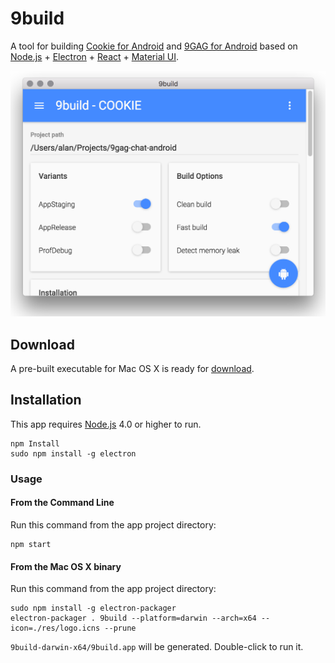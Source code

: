 # 9build

A tool for building [Cookie for Android](https://github.com//9gag/9gag-chat-android) and [9GAG for Android](https://github.com//9gag/9gag-android) based on [Node.js](https://nodejs.org/) + [Electron](http://electron.atom.io/) + [React](https://facebook.github.io/react/) + [Material UI](http://www.material-ui.com).

![Screen Shot](https://github.com/alan-tai/9build/raw/master/screenshot.png)

## Download

A pre-built executable for Mac OS X is ready for [download](https://github.com/alan-tai/9build/raw/master/releases/0.1.0/9build.zip).

## Installation

This app requires [Node.js](https://nodejs.org) 4.0 or higher to run.
```
npm Install
sudo npm install -g electron
```

### Usage

#### From the Command Line

Run this command from the app project directory:
```
npm start
```

#### From the Mac OS X binary

Run this command from the app project directory:
```
sudo npm install -g electron-packager
electron-packager . 9build --platform=darwin --arch=x64 --icon=./res/logo.icns --prune
```
`9build-darwin-x64/9build.app` will be generated. Double-click to run it.